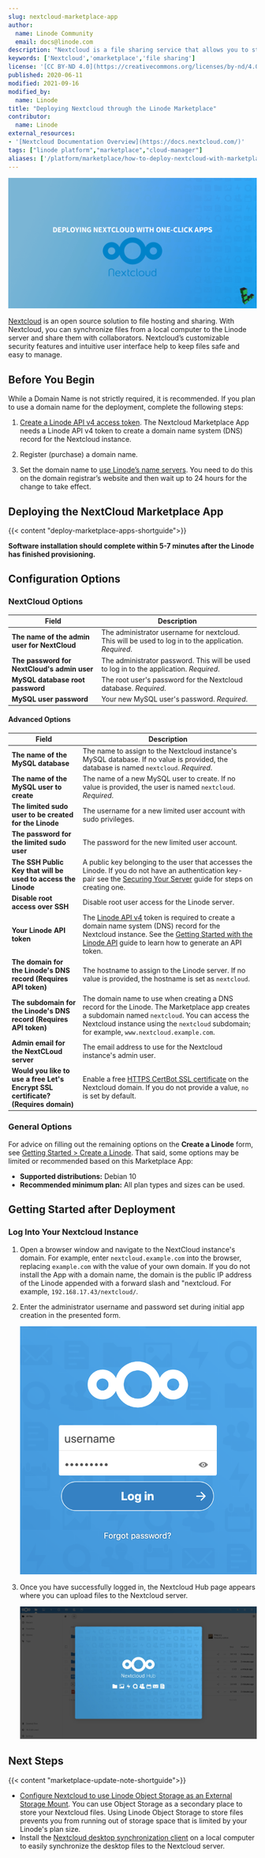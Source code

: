 ```yaml
---
slug: nextcloud-marketplace-app
author:
  name: Linode Community
  email: docs@linode.com
description: "Nextcloud is a file sharing service that allows you to store important documents and images in one centralized location. The Nextcloud Marketplace App deploys a Nextcloud server instance. After you deploy Nextcloud, you can immediately access the Nextcloud instance to upload and share files."
keywords: ['Nextcloud','omarketplace','file sharing']
license: '[CC BY-ND 4.0](https://creativecommons.org/licenses/by-nd/4.0)'
published: 2020-06-11
modified: 2021-09-16
modified_by:
  name: Linode
title: "Deploying Nextcloud through the Linode Marketplace"
contributor:
  name: Linode
external_resources:
- '[Nextcloud Documentation Overview](https://docs.nextcloud.com/)'
tags: ["linode platform","marketplace","cloud-manager"]
aliases: ['/platform/marketplace/how-to-deploy-nextcloud-with-marketplace-apps/', '/platform/one-click/how-to-deploy-nextcloud-with-one-click-apps/','/guides/how-to-deploy-nextcloud-with-marketplace-apps/']
---
```


![Installing Nextcloud OCA](deploying_nextcloud_oca.png)

[Nextcloud](https://nextcloud.com/) is an open source solution to file hosting and sharing. With Nextcloud, you can synchronize files from a local computer to the Linode server and share them with collaborators. Nextcloud’s customizable security features and intuitive user interface help to keep files safe and easy to manage.

## Before You Begin

While a Domain Name is not strictly required, it is recommended. If you plan to use a domain name for the deployment, complete the following steps:

1. [Create a Linode API v4 access token](/docs/platform/api/getting-started-with-the-linode-api/#get-an-access-token). The Nextcloud Marketplace App needs a Linode API v4 token to create a domain name system (DNS) record for the Nextcloud instance.

1. Register (purchase) a domain name.

1. Set the domain name to [use Linode’s name servers](/docs/guides/dns-manager/#use-linodes-name-servers-with-your-domain). You need to do this on the domain registrar’s website and then wait up to 24 hours for the change to take effect.

## Deploying the NextCloud Marketplace App

{{< content "deploy-marketplace-apps-shortguide">}}

**Software installation should complete within 5-7 minutes after the Linode has finished provisioning.**

## Configuration Options

### NextCloud Options

| **Field** | **Description** |
|-----------|-----------------|
| **The name of the admin user for NextCloud** | The administrator username for nextcloud. This will be used to log in to the application. *Required*. |
| **The password for NextCloud's admin user** | The administrator password. This will be used to log in to the application. *Required*. |
| **MySQL database root password** | The root user's password for the Nextcloud database. *Required*. |
| **MySQL user password** | Your new MySQL user's password. *Required*. |

#### Advanced Options
| **Field** | **Description** |
|-----------|-----------------|
| **The name of the MySQL database** | The name to assign to the Nextcloud instance's MySQL database. If no value is provided, the database is named `nextcloud`. *Required*.|
| **The name of the MySQL user to create** | The name of a new MySQL user to create. If no value is provided, the user is named `nextcloud`. *Required*.|
| **The limited sudo user to be created for the Linode** | The username for a new limited user account with sudo privileges. |
| **The password for the limited sudo user** | The password for the new limited user account. |
| **The SSH Public Key that will be used to access the Linode** | A public key belonging to the user that accesses the Linode. If you do not have an authentication key-pair see the [Securing Your Server](/docs/security/securing-your-server/#create-an-authentication-key-pair) guide for steps on creating one. |
| **Disable root access over SSH** | Disable root user access for the Linode server. |
| **Your Linode API token** | The [Linode API v4](https://developers.linode.com/api/v4) token is required to create a domain name system (DNS) record for the Nextcloud instance. See the [Getting Started with the Linode API](/docs/platform/api/getting-started-with-the-linode-api/#get-an-access-token) guide to learn how to generate an API token. |
| **The domain for the Linode's DNS record (Requires API token)** | The hostname to assign to the Linode server. If no value is provided, the hostname is set as `nextcloud`.|
| **The subdomain for the Linode's DNS record (Requires API token)** | The domain name to use when creating a DNS record for the Linode. The Marketplace app creates a subdomain named `nextcloud`. You can access the Nextcloud instance using the `nextcloud` subdomain; for example, `www.nextcloud.example.com`. |
| **Admin email for the NextCLoud server** | The email address to use for the Nextcloud instance's admin user. |
| **Would you like to use a free Let's Encrypt SSL certificate? (Requires domain)** |  Enable a free [HTTPS CertBot SSL certificate](https://certbot.eff.org/) on the Nextcloud domain. If you do not provide a value, `no` is set by default. |

### General Options

For advice on filling out the remaining options on the **Create a Linode** form, see [Getting Started > Create a Linode](/docs/guides/getting-started/#create-a-linode). That said, some options may be limited or recommended based on this Marketplace App:

- **Supported distributions:** Debian 10
- **Recommended minimum plan:** All plan types and sizes can be used.

## Getting Started after Deployment

### Log Into Your Nextcloud Instance

1. Open a browser window and navigate to the NextCloud instance's domain. For example, enter `nextcloud.example.com` into the browser, replacing `example.com` with the value of your own domain. If you do not install the App with a domain name, the domain is the public IP address of the Linode appended with a forward slash and "nextcloud. For example, `192.168.17.43/nextcloud/`.

1. Enter the administrator username and password set during initial app creation in the presented form.

      ![Create a Nextcloud admin account.](nextcloud-admin.png)

1. Once you have successfully logged in, the Nextcloud Hub page appears where you can upload files to the Nextcloud server.

      ![Nextcloud Hub](welcome-nextcloud.png)

## Next Steps

{{< content "marketplace-update-note-shortguide">}}

- [Configure Nextcloud to use Linode Object Storage as an External Storage Mount](/docs/platform/object-storage/how-to-configure-nextcloud-to-use-linode-object-storage-as-an-external-storage-mount/).  You can use Object Storage as a secondary place to store your Nextcloud files. Using Linode Object Storage to store files prevents you from running out of storage space that is limited by your Linode's plan size.
- Install the [Nextcloud desktop synchronization client](https://docs.nextcloud.com/desktop/2.3/installing.html) on a local computer to easily synchronize the desktop files to the Nextcloud server.

